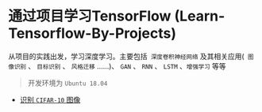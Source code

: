# 通过项目学习TensorFlow (Learn-Tensorflow-By-Projects)

从项目的实践出发，学习深度学习。主要包括` 深度卷积神经网络` 及其相关应用(` 图像识别` 、 `目标识别` 、 `风格迁移` ……)、 `GAN` 、 `RNN` 、 `LSTM` 、`增强学习` 等等

> 开发环境为 `Ubuntu 18.04`

- [识别 `CIFAR-10` 图像](https://github.com/zhouzaihang/Learn-Tensorflow-By-Projects/blob/master/%E7%94%A8%E6%B7%B1%E5%BA%A6%E5%AD%A6%E4%B9%A0%E7%BD%91%E7%BB%9C%E8%AF%86%E5%88%AB%20CIFAR-10%20%E5%9B%BE%E5%83%8F/notebook.md)